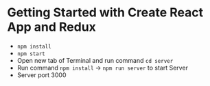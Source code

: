 # Getting Started with Create React App and Redux

- `npm install`
- `npm start`
- Open new tab of Terminal and run command `cd server`
- Run command `npm install` -> `npm run server` to start Server
- Server port 3000
<!-- - Fake server -->
